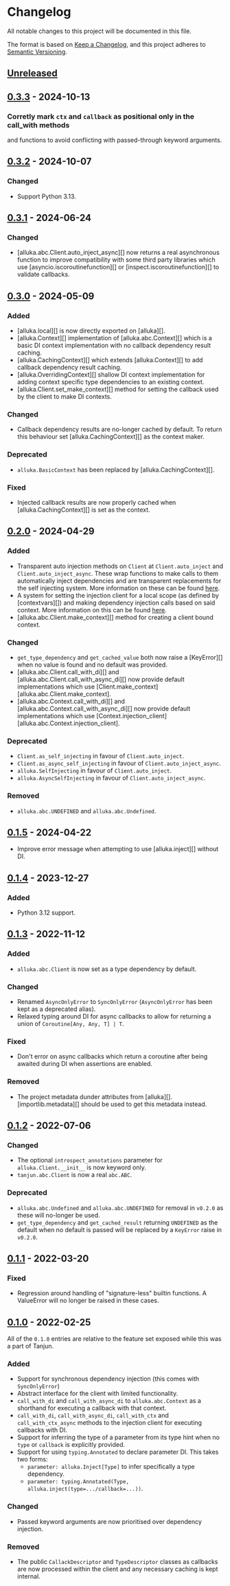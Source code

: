# Changelog
All notable changes to this project will be documented in this file.

The format is based on [Keep a Changelog](https://keepachangelog.com/en/1.0.0/),
and this project adheres to [Semantic Versioning](https://semver.org/spec/v2.0.0.html).

## [Unreleased]
## [0.3.3] - 2024-10-13
### Corretly mark `ctx` and `callback` as positional only in the call_with methods
  and functions to avoid conflicting with passed-through keyword arguments.

## [0.3.2] - 2024-10-07
### Changed
- Support Python 3.13.

## [0.3.1] - 2024-06-24
### Changed
* [alluka.abc.Client.auto_inject_async][] now returns a real asynchronous function
  to improve compatibility with some third party libraries which use
  [asyncio.iscoroutinefunction][] or [inspect.iscoroutinefunction][] to validate
  callbacks.

## [0.3.0] - 2024-05-09
### Added
- [alluka.local][] is now directly exported on [alluka][].
- [alluka.Context][] implementation of [alluka.abc.Context][] which is a basic
  DI context implementation with no callback dependency result caching.
- [alluka.CachingContext][] which extends [alluka.Context][] to add callback
  dependency result caching.
- [alluka.OverridingContext][] shallow DI context implementation for adding
  context specific type dependencies to an existing context.
- [alluka.Client.set_make_context][] method for setting the callback used by
  the client to make DI contexts.

### Changed
- Callback dependency results are no-longer cached by default. To return this
  behaviour set [alluka.CachingContext][] as the context maker.

### Deprecated
- `alluka.BasicContext` has been replaced by [alluka.CachingContext][].

### Fixed
- Injected callback results are now properly cached when [alluka.CachingContext][]
  is set as the context.

## [0.2.0] - 2024-04-29
### Added
- Transparent auto injection methods on `Client` at `Client.auto_inject` and
  `Client.auto_inject_async`. These wrap functions to make calls to them
  automatically inject dependencies and are transparent replacements for the
  self injecting system.
  More information on these can be found
  [here](https://alluka.cursed.solutions/usage/#automatic-dependency-injection).
- A system for setting the injection client for a local scope (as defined by
  [contextvars][]) and making dependency injection calls based on said context.
  More information on this can be found
  [here](https://alluka.cursed.solutions/usage/#local-client).
- [alluka.abc.Client.make_context][] method for creating a client bound context.

### Changed
- `get_type_dependency` and `get_cached_value` both now raise a [KeyError][] when
  no value is found and no default was provided.
- [alluka.abc.Client.call_with_di][] and [alluka.abc.Client.call_with_async_di][]
  now provide default implementations which use
  [Client.make_context][alluka.abc.Client.make_context].
- [alluka.abc.Context.call_with_di][] and [alluka.abc.Context.call_with_async_di][]
  now provide default implementations which use
  [Context.injection_client][alluka.abc.Context.injection_client].

### Deprecated
- `Client.as_self_injecting` in favour of `Client.auto_inject`.
- `Client.as_async_self_injecting` in favour of `Client.auto_inject_async`.
- `alluka.SelfInjecting` in favour of `Client.auto_inject`.
- `alluka.AsyncSelfInjecting` in favour of `Client.auto_inject_async`.

### Removed
- `alluka.abc.UNDEFINED` and `alluka.abc.Undefined`.

## [0.1.5] - 2024-04-22
- Improve error message when attempting to use [alluka.inject][] without DI.

## [0.1.4] - 2023-12-27
### Added
- Python 3.12 support.

## [0.1.3] - 2022-11-12
### Added
- `alluka.abc.Client` is now set as a type dependency by default.

### Changed
- Renamed `AsyncOnlyError` to `SyncOnlyError` (`AsyncOnlyError` has been kept as a
  deprecated alias).
- Relaxed typing around DI for async callbacks to allow for returning a union of
  `Coroutine[Any, Any, T] | T`.

### Fixed
- Don't error on async callbacks which return a coroutine after being awaited
  during DI when assertions are enabled.

### Removed
- The project metadata dunder attributes from [alluka][].
  [importlib.metadata][] should be used to get this metadata instead.

## [0.1.2] - 2022-07-06
### Changed
- The optional `introspect_annotations` parameter for `alluka.Client.__init__`
  is now keyword only.
- `tanjun.abc.Client` is now a real `abc.ABC`.

### Deprecated
- `alluka.abc.Undefined` and `alluka.abc.UNDEFINED` for removal in `v0.2.0` as
   these will no-longer be used.
- `get_type_dependency` and `get_cached_result` returning `UNDEFINED` as the
  default when no default is passed will be replaced by a `KeyError` raise in
  `v0.2.0`.

## [0.1.1] - 2022-03-20
### Fixed
- Regression around handling of "signature-less" builtin functions.
  A ValueError will no longer be raised in these cases.

## [0.1.0] - 2022-02-25

All of the `0.1.0` entries are relative to the feature set exposed while this was a
part of Tanjun.

### Added
- Support for synchronous dependency injection (this comes with `SyncOnlyError`)
- Abstract interface for the client with limited functionality.
- `call_with_di` and `call_with_async_di` to `alluka.abc.Context` as a shorthand for
  executing a callback with that context.
- `call_with_di`, `call_with_async_di`, `call_with_ctx` and `call_with_ctx_async`
  methods to the injection client for executing callbacks with DI.
- Support for inferring the type of a parameter from its type hint
  when no `type` or `callback` is explicitly provided.
- Support for using `typing.Annotated` to declare parameter DI. This takes two forms:
    * `parameter: alluka.Inject[Type]` to infer specifically a type dependency.
    * `parameter: typing.Annotated(Type, alluka.inject(type=.../callback=...))`.

### Changed
- Passed keyword arguments are now prioritised over dependency injection.

### Removed
- The public `CallackDescriptor` and `TypeDescriptor` classes as callbacks
  are now processed within the client and any necessary caching is kept internal.

[Unreleased]: https://github.com/FasterSpeeding/Alluka/compare/v0.3.3...HEAD
[0.3.3]: https://github.com/FasterSpeeding/Alluka/compare/v0.3.2...v0.3.3
[0.3.2]: https://github.com/FasterSpeeding/Alluka/compare/v0.3.1...v0.3.2
[0.3.1]: https://github.com/FasterSpeeding/Alluka/compare/v0.3.0...v0.3.1
[0.3.0]: https://github.com/FasterSpeeding/Alluka/compare/v0.2.0...v0.3.0
[0.2.0]: https://github.com/FasterSpeeding/Alluka/compare/v0.1.5...v0.2.0
[0.1.5]: https://github.com/FasterSpeeding/Alluka/compare/v0.1.4...v0.1.5
[0.1.4]: https://github.com/FasterSpeeding/Alluka/compare/v0.1.3...v0.1.4
[0.1.3]: https://github.com/FasterSpeeding/Alluka/compare/v0.1.2...v0.1.3
[0.1.2]: https://github.com/FasterSpeeding/Alluka/compare/v0.1.1...v0.1.2
[0.1.1]: https://github.com/FasterSpeeding/Alluka/compare/v0.1.0...v0.1.1
[0.1.0]: https://github.com/FasterSpeeding/Alluka/compare/ed0567142b8e11f98408735495dbc4f771dc8643...v0.1.0
